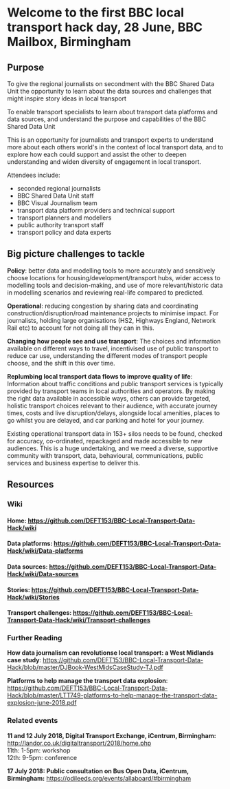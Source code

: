 # Welcome to the first BBC local transport hack day, 28 June, BBC Mailbox, Birmingham

## Purpose  
To give the regional journalists on secondment with the BBC Shared Data Unit the opportunity to learn about the data sources and challenges that might inspire story ideas in local transport

To enable transport specialists to learn about transport data platforms and data sources, and understand the purpose and capabilities of the BBC Shared Data Unit

This is an opportunity for journalists and transport experts to understand more about each others world's in the context of local transport data, and to explore how each could support and assist the other to deepen understanding and widen diversity of engagement in local transport.

Attendees include:
* seconded regional journalists 
* BBC Shared Data Unit staff 
* BBC Visual Journalism team
* transport data platform providers and technical support
* transport planners and modellers
* public authority transport staff
* transport policy and data experts 

## Big picture challenges to tackle
**Policy**: better data and modelling tools to more accurately and sensitively choose locations for housing/development/transport hubs, wider access to modelling tools and decision-making, and use of more relevant/historic data in modelling scenarios and reviewing real-life compared to predicted. 

**Operational**: reducing congestion by sharing data and coordinating construction/disruption/road maintenance projects to minimise impact.  For journalists, holding large organisations (HS2, Highways England, Network Rail etc) to account for not doing all they can in this.  

**Changing how people see and use transport**: 
The choices and information available on different ways to travel, incentivised use of public transport to reduce car use, understanding the different modes of transport people choose, and the shift in this over time. 

**Replumbing local transport data flows to improve quality of life**:  Information about traffic conditions and public transport services is typically provided by transport teams in local authorities and operators. By making the right data available in accessible ways, others can provide targeted, holistic transport choices relevant to their audience, with accurate journey times, costs and live disruption/delays, alongside local amenities, places to go whilst you are delayed, and car parking and hotel for your journey.

Existing operational transport data in 153+ silos needs to be found, checked for accuracy, co-ordinated, repackaged and made accessible to new audiences. This is a huge undertaking, and we meed a diverse, supportive community with transport, data, behavioural, communications, public services and business expertise to deliver this.     

## Resources
### Wiki
#### Home: https://github.com/DEFT153/BBC-Local-Transport-Data-Hack/wiki
#### Data platforms: https://github.com/DEFT153/BBC-Local-Transport-Data-Hack/wiki/Data-platforms
#### Data sources: https://github.com/DEFT153/BBC-Local-Transport-Data-Hack/wiki/Data-sources
#### Stories: https://github.com/DEFT153/BBC-Local-Transport-Data-Hack/wiki/Stories
#### Transport challenges: https://github.com/DEFT153/BBC-Local-Transport-Data-Hack/wiki/Transport-challenges

### Further Reading
**How data journalism can revolutionse local transport: a West Midlands case study**: https://github.com/DEFT153/BBC-Local-Transport-Data-Hack/blob/master/DJBook-WestMidsCaseStudy-TJ.pdf  

**Platforms to help manage the transport data explosion**: https://github.com/DEFT153/BBC-Local-Transport-Data-Hack/blob/master/LTT749-platforms-to-help-manage-the-transport-data-explosion-june-2018.pdf 

### Related events
**11 and 12 July 2018, Digital Transport Exchange, iCentrum, Birmingham:** http://landor.co.uk/digitaltransport/2018/home.php  
11th: 1-5pm: workshop    
12th: 9-5pm: conference

**17 July 2018: Public consultation on Bus Open Data, iCentrum, Birmingham:** https://odileeds.org/events/allaboard/#birmingham 

